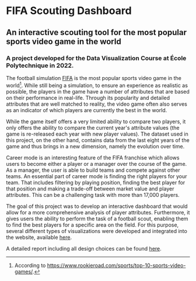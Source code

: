 # FIFA Scouting Dashboard

## An interactive scouting tool for the most popular sports video game in the world

### A project developed for the Data Visualization Course at École Polytechnique in 2022.

The football simulation [FIFA](https://www.ea.com/games/fifa/fifa-23?setLocale=en-us) is the most popular sports video game in the world[^1]. While still being a simulation, to ensure an experience as realistic as possible, the players in the game have a number of attributes that are based on their performance in real-life. Through its popularity and detailed attributes that are well matched to reality, the video game often also serves as an indicator of which players are currently the best in the world.

While the game itself offers a very limited ability to compare two players, it only offers the ability to compare the current year's attribute values (the game is re-released each year with new player values). The dataset used in this project, on the other hand, contains data from the last eight years of the game and thus brings in a new dimension, namely the evolution over time.

Career mode is an interesting feature of the FIFA franchise which allows users to become either a player or a manager over the course of the game. As a manager, the user is able to build teams and compete against other teams. An essential part of career mode is finding the right players for your team. That includes filtering by playing position, finding the best player for that position and making a trade-off between market value and player attributes. This can be a challenging task with more than 17,000 players.

The goal of this project was to develop an interactive dashboard that would allow for a more comprehensive analysis of player attributes. Furthermore, it gives users the ability to perform the task of a football scout, enabling them to find the best players for a specific area on the field. For this purpose, several different types of visualizations were developed and integrated into the website, available [here](https://wimmerth.github.io/fifa-dashboard).

A detailed report including all design choices can be found [here](./report.pdf).

[^1]: According to https://www.rookieroad.com/sports/top-10-sports-video-games/.